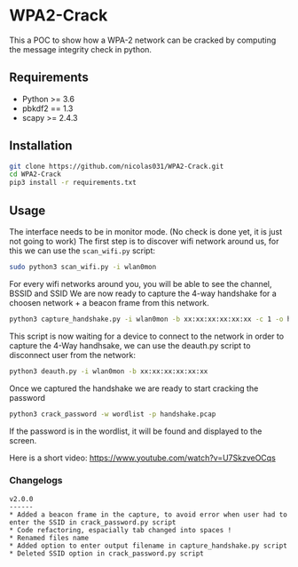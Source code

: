 # WPA2-Crack
This a POC to show how a WPA-2 network can be cracked by computing the message integrity check in python.

## Requirements
* Python >= 3.6
* pbkdf2 == 1.3
* scapy >= 2.4.3

## Installation
  ```bash
  git clone https://github.com/nicolas031/WPA2-Crack.git
  cd WPA2-Crack
  pip3 install -r requirements.txt
  ```
  
## Usage
  The interface needs to be in monitor mode. (No check is done yet, it is just not going to work)
  The first step is to discover wifi network around us, for this we can use the `scan_wifi.py` script:
  ```sh
  sudo python3 scan_wifi.py -i wlan0mon
  ```

  For every wifi networks around you, you will be able to see the channel, BSSID and SSID
  We are now ready to capture the 4-way handshake for a choosen network + a beacon frame from this network.
  ```sh
  python3 capture_handshake.py -i wlan0mon -b xx:xx:xx:xx:xx:xx -c 1 -o handshake.pcap
  ```
  This script is now waiting for a device to connect to the network in order to capture the 4-Way handhsake, we can use the deauth.py script to disconnect user from the network:

  ```sh
  python3 deauth.py -i wlan0mon -b xx:xx:xx:xx:xx:xx
  ```
  
  Once we captured the handshake we are ready to start cracking the password
  ```sh
  python3 crack_password -w wordlist -p handshake.pcap
  ```
  If the password is in the wordlist, it will be found and displayed to the screen.

  Here is a short video: https://www.youtube.com/watch?v=U7SkzveOCqs
  
  ### Changelogs
  ```
  v2.0.0
  ------
  * Added a beacon frame in the capture, to avoid error when user had to enter the SSID in crack_password.py script
  * Code refactoring, espacially tab changed into spaces !
  * Renamed files name
  * Added option to enter output filename in capture_handshake.py script
  * Deleted SSID option in crack_password.py script
  ```

